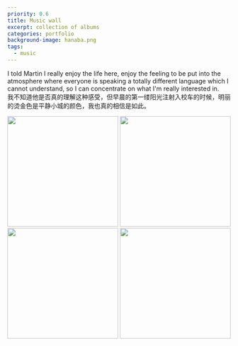 ```yaml
---
priority: 0.6
title: Music wall
excerpt: collection of albums
categories: portfolio
background-image: hanaba.png
tags:
  - music
---
```


I told Martin I really enjoy the life here, enjoy the feeling to be put into the atmosphere where everyone is speaking a totally different language which I cannot understand, so I can concentrate on what I'm really interested in.    
我不知道他是否真的理解这种感受，但早晨的第一缕阳光注射入校车的时候，明丽的烫金色是平静小城的颜色，我也真的相信是如此。

<center class="half">
    <img src="https://i.postimg.cc/4Nv9FzsK/20190817-IMG-3637.jpg" width="250"/>
    <img src="https://i.postimg.cc/mrQr6H99/s11187340.jpg" width="250"/>
    <img src="https://i.postimg.cc/BnM1J484/20190817-IMG-3677.jpg" width="250"/>
    <img src="https://i.postimg.cc/zGGMQZRF/s11174008.jpg" width="250"/>
</center>
